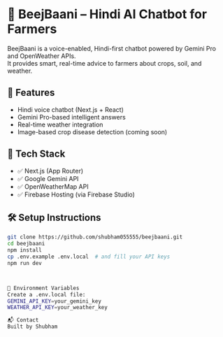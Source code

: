 # 🌾 BeejBaani – Hindi AI Chatbot for Farmers

BeejBaani is a voice-enabled, Hindi-first chatbot powered by Gemini Pro and OpenWeather APIs.  
It provides smart, real-time advice to farmers about crops, soil, and weather.

## 🚀 Features

- Hindi voice chatbot (Next.js + React)
- Gemini Pro-based intelligent answers
- Real-time weather integration
- Image-based crop disease detection (coming soon)

## 🧠 Tech Stack

- ✅ Next.js (App Router)
- ✅ Google Gemini API
- ✅ OpenWeatherMap API
- ✅ Firebase Hosting (via Firebase Studio)

## 🛠 Setup Instructions

```bash
git clone https://github.com/shubham055555/beejbaani.git
cd beejbaani
npm install
cp .env.example .env.local  # and fill your API keys
npm run dev



🔐 Environment Variables
Create a .env.local file:
GEMINI_API_KEY=your_gemini_key
WEATHER_API_KEY=your_weather_key

📬 Contact
Built by Shubham 


